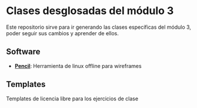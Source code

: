 # Clases desglosadas del módulo 3

Este repositorio sirve para ir generando las clases específicas del módulo 3, poder seguir sus cambios y aprender de ellos.

## Software

* **[Pencil](https://pencil.evolus.vn/)**: Herramienta de linux offline para wireframes

## Templates

Templates de licencia libre para los ejercicios de clase
